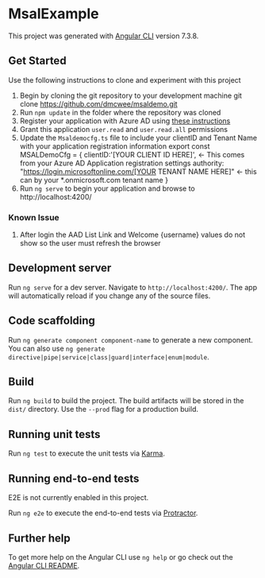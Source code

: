 # MsalExample

This project was generated with [Angular CLI](https://github.com/angular/angular-cli) version 7.3.8.

## Get Started
Use the following instructions to clone and experiment with this project

1. Begin by cloning the git repository to your development machine 
    git clone https://github.com/dmcwee/msaldemo.git
2. Run `npm update` in the folder where the repository was cloned
3. Register your application with Azure AD using [these instructions](https://docs.microsoft.com/en-us/azure/active-directory/develop/tutorial-v2-javascript-spa#register-your-application)
4. Grant this application `user.read` and `user.read.all` permissions
4. Update the `Msaldemocfg.ts` file to include your clientID and Tenant Name with your application registration information
    export const MSALDemoCfg = {
      clientID:'[YOUR CLIENT ID HERE]', <- This comes from your Azure AD Application registration settings
      authority: "https://login.microsoftonline.com/[YOUR TENANT NAME HERE]"  <- this can by your *.onmicrosoft.com tenant name
    } 
5. Run `ng serve` to begin your application and browse to http://localhost:4200/ 

### Known Issue
1. After login the AAD List Link and Welcome {username} values do not show so the user must refresh the browser

## Development server

Run `ng serve` for a dev server. Navigate to `http://localhost:4200/`. The app will automatically reload if you change any of the source files.

## Code scaffolding

Run `ng generate component component-name` to generate a new component. You can also use `ng generate directive|pipe|service|class|guard|interface|enum|module`.

## Build

Run `ng build` to build the project. The build artifacts will be stored in the `dist/` directory. Use the `--prod` flag for a production build.

## Running unit tests

Run `ng test` to execute the unit tests via [Karma](https://karma-runner.github.io).

## Running end-to-end tests
E2E is not currently enabled in this project.

Run `ng e2e` to execute the end-to-end tests via [Protractor](http://www.protractortest.org/).

## Further help

To get more help on the Angular CLI use `ng help` or go check out the [Angular CLI README](https://github.com/angular/angular-cli/blob/master/README.md).

